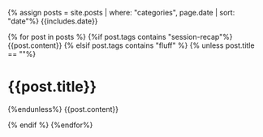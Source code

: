 {% assign posts = site.posts | where: "categories", page.date | sort: "date"%}
{{includes.date}}

{% for post in posts %}
{%if post.tags contains "session-recap"%}
{{post.content}}
{% elsif post.tags contains "fluff" %}
{% unless post.title == ""%}
# {{post.title}}
{%endunless%}
{{post.content}}

{% endif %}
{%endfor%}